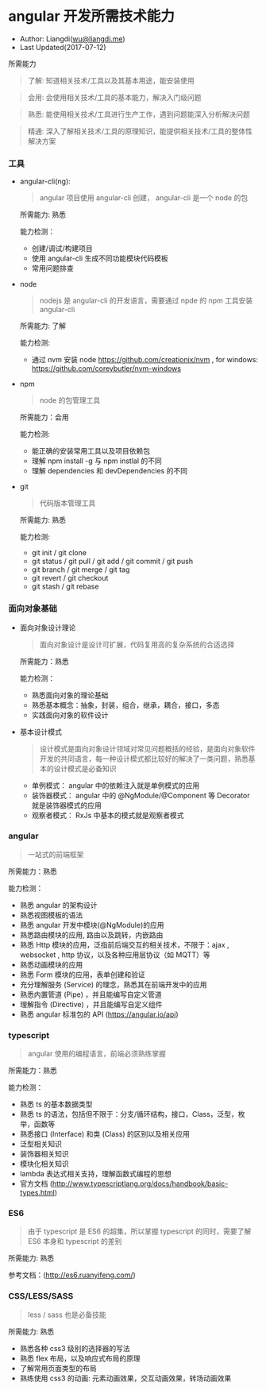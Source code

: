 # angular 开发所需技术能力
* Author: Liangdi(wu@liangdi.me)
* Last Updated(2017-07-12) 

所需能力
>了解: 知道相关技术/工具以及其基本用途，能安装使用

>会用: 会使用相关技术/工具的基本能力，解决入门级问题

>熟悉: 能使用相关技术/工具进行生产工作，遇到问题能深入分析解决问题

>精通: 深入了解相关技术/工具的原理知识，能提供相关技术/工具的整体性解决方案

### 工具
* angular-cli(ng):
  > angular 项目使用 angular-cli 创建， angular-cli 是一个 node 的包

  所需能力: 熟悉

  能力检测：
  * 创建/调试/构建项目
  * 使用 angular-cli 生成不同功能模块代码模板
  * 常用问题排查
* node
  > nodejs 是 angular-cli 的开发语言，需要通过 npde 的 npm 工具安装 angular-cli

  所需能力: 了解

  能力检测:
    * 通过 nvm 安装 node https://github.com/creationix/nvm , for windows: https://github.com/coreybutler/nvm-windows
* npm
  > node 的包管理工具

  所需能力：会用

  能力检测:
    * 能正确的安装常用工具以及项目依赖包
    * 理解 npm install -g 与 npm instlal 的不同
    * 理解 dependencies 和 devDependencies 的不同
* git
  > 代码版本管理工具

  所需能力: 熟悉

  能力检测:
  * git init / git clone
  * git status / git pull / git add / git commit / git push
  * git branch / git merge / git tag
  * git revert / git checkout
  * git stash / git rebase

### 面向对象基础
* 面向对象设计理论
  > 面向对象设计是设计可扩展，代码复用高的复杂系统的合适选择

  所需能力：熟悉

  能力检测：
    * 熟悉面向对象的理论基础
    * 熟悉基本概念：抽象，封装，组合，继承，耦合，接口，多态
    * 实践面向对象的软件设计

* 基本设计模式
  > 设计模式是面向对象设计领域对常见问题概括的经验，是面向对象软件开发的共同语言，每一种设计模式都比较好的解决了一类问题，熟悉基本的设计模式是必备知识

  * 单例模式： angular 中的依赖注入就是单例模式的应用
  * 装饰器模式： angular 中的 @NgModule/@Component 等 Decorator 就是装饰器模式的应用
  * 观察者模式： RxJs 中基本的模式就是观察者模式

### angular
 > 一站式的前端框架

 所需能力：熟悉

 能力检测：
  * 熟悉 angular 的架构设计
  * 熟悉视图模板的语法
  * 熟悉 angular 开发中模块(@NgModule)的应用
  * 熟悉路由模块的应用, 路由以及跳转，内嵌路由
  * 熟悉 Http 模块的应用，泛指前后端交互的相关技术，不限于：ajax , websocket , http 协议，以及各种应用层协议（如 MQTT）等
  * 熟悉动画模块的应用
  * 熟悉 Form 模块的应用，表单创建和验证
  * 充分理解服务 (Service) 的理念，熟悉其在前端开发中的应用
  * 熟悉内置管道 (Pipe) ，并且能编写自定义管道
  * 理解指令 (Directive) ，并且能编写自定义组件
  * 熟悉 angular 标准包的 API (https://angular.io/api)

### typescript
 > angular 使用的编程语言，前端必须熟练掌握

 所需能力：熟悉

 能力检测：

 * 熟悉 ts 的基本数据类型
 * 熟悉 ts 的语法，包括但不限于：分支/循环结构，接口，Class，泛型，枚举，函数等
 * 熟悉接口 (Interface) 和类 (Class) 的区别以及相关应用
 * 泛型相关知识
 * 装饰器相关知识
 * 模块化相关知识
 * lambda 表达式相关支持，理解函数式编程的思想
 * 官方文档 (http://www.typescriptlang.org/docs/handbook/basic-types.html)

### ES6
  > 由于 typescript 是 ES6 的超集，所以掌握 typescript 的同时，需要了解 ES6 本身和 typescript 的差别

  所需能力: 熟悉

  参考文档：(http://es6.ruanyifeng.com/)

### CSS/LESS/SASS
  > less / sass 也是必备技能

  所需能力: 熟悉

  * 熟悉各种 css3 级别的选择器的写法
  * 熟悉 flex 布局，以及响应式布局的原理
  * 了解常用页面类型的布局
  * 熟练使用 css3 的动画: 元素动画效果，交互动画效果，转场动画效果
